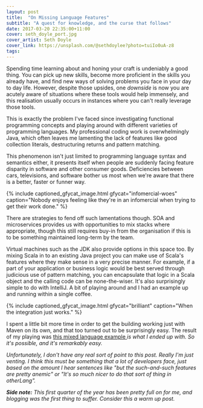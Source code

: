 ```yaml
---
layout: post
title:  "On Missing Language Features"
subtitle: "A quest for knowledge, and the curse that follows"
date: 2017-03-20 22:35:00+11:00
cover: seth_doyle_port.jpg
cover_artist: Seth Doyle
cover_link: https://unsplash.com/@sethdoylee?photo=tuiIo0uA-z8
tags:
---
```


Spending time learning about and honing your craft is undeniably a good thing. You can pick up new skills, become more proficient in the skills you already have, and find new ways of solving problems you face in your day to day life. However, despite those upsides, one *downside* is now you are acutely aware of situations where these tools would help immensely, and this realisation usually occurs in instances where you can't really leverage those tools.

This is exactly the problem I've faced since investigating functional programming concepts and playing around with different varieties of programming languages. My professional coding work is overwhelmingly Java, which often leaves me lamenting the lack of features like good collection literals, destructuring returns and pattern matching.

This phenomenon isn't just limited to programming language syntax and semantics either, it presents itself when people are suddenly facing feature disparity in software and other consumer goods. Deficiencies between cars, televisions, and software bother us most when we're aware that there is a better, faster or funner way.

{% include captioned_gfycat_image.html gfycat="infomercial-woes" caption="Nobody enjoys feeling like they're in an infomercial when trying to get their work done." %}

There are strategies to fend off such lamentations though. SOA and microservices provides us with opportunities to mix stacks where appropriate, though this still requires buy-in from the organisation if this is to be something maintained long-term by the team.

Virtual machines such as the JDK also provide options in this space too. By mixing Scala in to an existing Java project you can make use of Scala's features where they make sense in a very precise manner. For example, if a part of your application or business logic would be best served through judicious use of pattern matching, you can encapsulate that logic in a Scala object and the calling code can be none-the-wiser. It's also surprisingly simple to do with IntelliJ. A bit of playing around and I had an example up and running within a single coffee.

{% include captioned_gfycat_image.html gfycat="brilliant" caption="When the integration just works." %}

I spent a little bit more time in order to get the building working just with Maven on its own, and that too turned out to be surprisingly easy. The result of my playing was [this mixed language example <i class="fa fa-github"/>](https://github.com/Huddo121/Mixed-Language-Spring-Boot-Example/tree/master) is what I ended up with. So it's possible, and it's remarkably easy.

Unfortunately, I don't have any real sort of point to this post. Really I'm just venting. I think this must be something that a lot of developers face, just based on the amount I hear sentences like "but the such-and-such features are pretty anemic" or "It's so much nicer to do that sort of thing in otherLang".

**Side note:** This first quarter of the year has been pretty full on for me, and blogging was the first thing to suffer. Consider this a warm up post.
